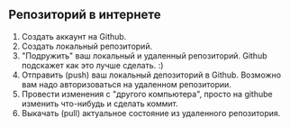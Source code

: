 ## Репозиторий в интернете
1. Cоздать аккаунт на Github.
2. Cоздать локальный репозиторий.
3. "Подружить" ваш локальный и удаленный репозиторий. Github подскажет как это лучше сделать. :)
4. Отправить (push) ваш локальный депозиторий в Github. Возможно вам надо авторизоваться на удаленном репозитории.
5. Провести изменения с "другого компьютера", просто на githube изменить что-нибудь и сделать коммит.
6. Выкачать (pull) актуальное состояние из удаленного репозитория.